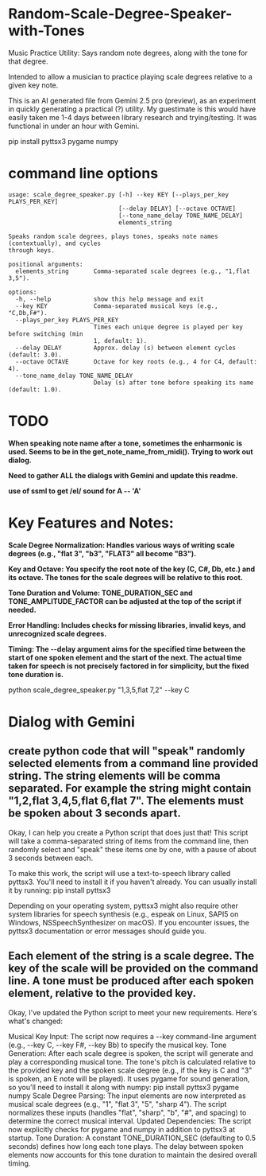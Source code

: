 # Random-Scale-Degree-Speaker-with-Tones
Music Practice Utility: Says random note degrees, along with the tone for that degree.

Intended to allow a musician to practice playing scale degrees relative to a given key note. 

This is an AI generated file from Gemini 2.5 pro (preview), as an experiment in quickly generating a practical (?) utility. My guestimate is this would have easily taken me 1-4 days between library research and trying/testing. It was functional in under an hour with Gemini.

pip install pyttsx3 pygame numpy


# command line options
```
usage: scale_degree_speaker.py [-h] --key KEY [--plays_per_key PLAYS_PER_KEY]
                               [--delay DELAY] [--octave OCTAVE]
                               [--tone_name_delay TONE_NAME_DELAY]
                               elements_string

Speaks random scale degrees, plays tones, speaks note names (contextually), and cycles
through keys.

positional arguments:
  elements_string       Comma-separated scale degrees (e.g., "1,flat 3,5").

options:
  -h, --help            show this help message and exit
  --key KEY             Comma-separated musical keys (e.g., "C,Db,F#").
  --plays_per_key PLAYS_PER_KEY
                        Times each unique degree is played per key before switching (min
                        1, default: 1).
  --delay DELAY         Approx. delay (s) between element cycles (default: 3.0).
  --octave OCTAVE       Octave for key roots (e.g., 4 for C4, default: 4).
  --tone_name_delay TONE_NAME_DELAY
                        Delay (s) after tone before speaking its name (default: 1.0).
 ```
# TODO
**When speaking note name after a tone, sometimes the enharmonic is used. Seems to be in the get_note_name_from_midi(). Trying to work out dialog.**

**Need to gather ALL the dialogs with Gemini and update this readme.**

**use of ssml to get /eI/ sound for A -- '<speak><phoneme alphabet="ipa" ph="eɪ">A</phoneme></speak>'**

# Key Features and Notes:

**Scale Degree Normalization: Handles various ways of writing scale degrees (e.g., "flat 3", "b3", "FLAT3" all become "B3").**

**Key and Octave: You specify the root note of the key (C, C#, Db, etc.) and its octave. The tones for the scale degrees will be relative to this root.**

**Tone Duration and Volume: TONE_DURATION_SEC and TONE_AMPLITUDE_FACTOR can be adjusted at the top of the script if needed.**

**Error Handling: Includes checks for missing libraries, invalid keys, and unrecognized scale degrees.**

**Timing: The --delay argument aims for the specified time between the start of one spoken element and the start of the next. The actual time taken for speech is not precisely factored in for simplicity, but the fixed tone duration is.**






python scale_degree_speaker.py "1,3,5,flat 7,2" --key C

# Dialog with Gemini
>>
create python code that will "speak" randomly selected elements from a command line provided string. 
The string elements will be comma separated. 
For example the string might contain "1,2,flat 3,4,5,flat 6,flat 7". 
The elements must be spoken about 3 seconds apart.
-----
Okay, I can help you create a Python script that does just that! This script will take a comma-separated string of items from the command line, then randomly select and "speak" these items one by one, with a pause of about 3 seconds between each.

To make this work, the script will use a text-to-speech library called pyttsx3. You'll need to install it if you haven't already. You can usually install it by running:
pip install pyttsx3

Depending on your operating system, pyttsx3 might also require other system libraries for speech synthesis (e.g., espeak on Linux, SAPI5 on Windows, NSSpeechSynthesizer on macOS). If you encounter issues, the pyttsx3 documentation or error messages should guide you.


>>
Each element of the string is a scale degree. 
The key of the scale will be provided on the command line. 
A tone must be produced after each spoken element, relative to the provided key.
-----
Okay, I've updated the Python script to meet your new requirements. Here's what's changed:

Musical Key Input: The script now requires a --key command-line argument (e.g., --key C, --key F#, --key Bb) to specify the musical key.
Tone Generation: After each scale degree is spoken, the script will generate and play a corresponding musical tone.
The tone's pitch is calculated relative to the provided key and the spoken scale degree (e.g., if the key is C and "3" is spoken, an E note will be played).
It uses pygame for sound generation, so you'll need to install it along with numpy: pip install pyttsx3 pygame numpy
Scale Degree Parsing: The input elements are now interpreted as musical scale degrees (e.g., "1", "flat 3", "5", "sharp 4"). The script normalizes these inputs (handles "flat", "sharp", "b", "#", and spacing) to determine the correct musical interval.
Updated Dependencies: The script now explicitly checks for pygame and numpy in addition to pyttsx3 at startup.
Tone Duration: A constant TONE_DURATION_SEC (defaulting to 0.5 seconds) defines how long each tone plays. The delay between spoken elements now accounts for this tone duration to maintain the desired overall timing.
